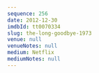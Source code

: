 ```yaml
---
sequence: 256
date: 2012-12-30
imdbId: tt0070334
slug: the-long-goodbye-1973
venue: null
venueNotes: null
medium: Netflix
mediumNotes: null
---
```

